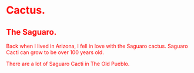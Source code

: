 <!DOCTYPE html>
<head>
	<style>
	body {
		color: red;
	}
	</style>
</head>

<body>
<h1>Cactus.</h1>
<h2>The Saguaro.</h2>
<p>Back when I lived in Arizona, I fell in love with the Saguaro cactus. Saguaro Cacti can grow to be over 100 years old.</p>
<p>There are a lot of Saguaro Cacti in The Old Pueblo.</p>
</body>